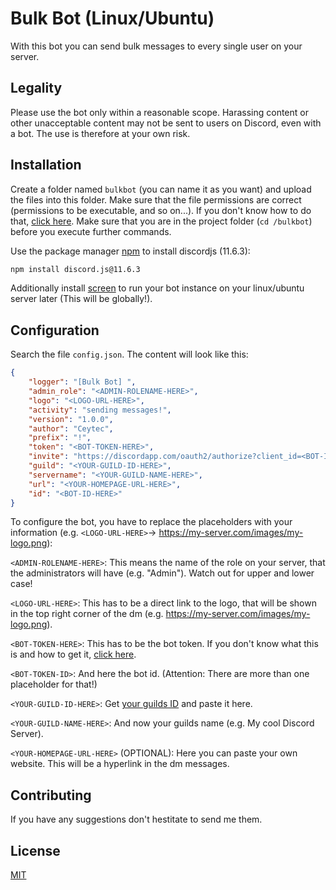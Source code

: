 # Bulk Bot (Linux/Ubuntu)

With this bot you can send bulk messages to every single user on your server.

## Legality

Please use the bot only within a reasonable scope. Harassing content or other unacceptable content may not be sent to users on Discord, even with a bot. The use is therefore at your own risk.

## Installation

Create a folder named ``bulkbot`` (you can name it as you want) and upload the files into this folder. Make sure that the file permissions are correct (permissions to be executable, and so on...). If you don't know how to do that, [click here](https://askubuntu.com/questions/229589/how-to-make-a-file-e-g-a-sh-script-executable-so-it-can-be-run-from-a-termi). Make sure that you are in the project folder (``cd /bulkbot``) before you execute further commands.

Use the package manager [npm](https://docs.npmjs.com/cli/install) to install discordjs (11.6.3):

```bash
npm install discord.js@11.6.3
```
Additionally install [screen](https://wiki.ubuntuusers.de/Screen/) to run your bot instance on your linux/ubuntu server later (This will be globally!).

## Configuration

Search the file ``config.json``. The content will look like this:

```json
{
    "logger": "[Bulk Bot] ",
    "admin_role": "<ADMIN-ROLENAME-HERE>",
    "logo": "<LOGO-URL-HERE>",
    "activity": "sending messages!",
    "version": "1.0.0",
    "author": "Ceytec",
    "prefix": "!",
    "token": "<BOT-TOKEN-HERE>",
    "invite": "https://discordapp.com/oauth2/authorize?client_id=<BOT-ID-HERE>&permissions=8&scope=bot",
    "guild": "<YOUR-GUILD-ID-HERE>",
    "servername": "<YOUR-GUILD-NAME-HERE>",
    "url": "<YOUR-HOMEPAGE-URL-HERE>",
    "id": "<BOT-ID-HERE>"
}
```
To configure the bot, you have to replace the placeholders with your information (e.g. ``<LOGO-URL-HERE>``→ https://my-server.com/images/my-logo.png):

``<ADMIN-ROLENAME-HERE>``: This means the name of the role on your server, that the administrators will have (e.g. "Admin"). Watch out for upper and lower case!

``<LOGO-URL-HERE>``: This has to be a direct link to the logo, that will be shown in the top right corner of the dm (e.g. https://my-server.com/images/my-logo.png).

``<BOT-TOKEN-HERE>``: This has to be the bot token. If you don't know what this is and how to get it, [click here](https://www.google.de/search?q=How+to+create+discord+bot+developer+portal&oq=How+to+create+discord+bot+developer+portal).

``<BOT-TOKEN-ID>``: And here the bot id. (Attention: There are more than one placeholder for that!)

``<YOUR-GUILD-ID-HERE>``: Get [your guilds ID](https://support.discordapp.com/hc/de/articles/206346498-Wie-finde-ich-meine-Server-ID-) and paste it here.

``<YOUR-GUILD-NAME-HERE>``: And now your guilds name (e.g. My cool Discord Server).

``<YOUR-HOMEPAGE-URL-HERE>`` (OPTIONAL): Here you can paste your own website. This will be a hyperlink in the dm messages.

## Contributing
If you have any suggestions don't hestitate to send me them.

## License
[MIT](https://choosealicense.com/licenses/mit/)
